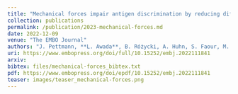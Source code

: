 ```yaml
---
title: "Mechanical forces impair antigen discrimination by reducing differences in T-cell receptor/peptide–MHC off-rates"
collection: publications
permalink: /publication/2023-mechanical-forces.md
date: 2022-12-09
venue: "The EMBO Journal"
authors: "J. Pettmann, **L. Awada**, B. Różycki, A. Huhn, S. Faour, M. Kutuzov, L. Limozin, T. Weikl, A. Merwe, P. Robert, O. Dushek"
uri: https://www.embopress.org/doi/full/10.15252/embj.2022111841
arxiv: 
bibtex: files/mechanical-forces_bibtex.txt
pdf: https://www.embopress.org/doi/epdf/10.15252/embj.2022111841
teaser: images/teaser_mechanical-forces.png
---
```

